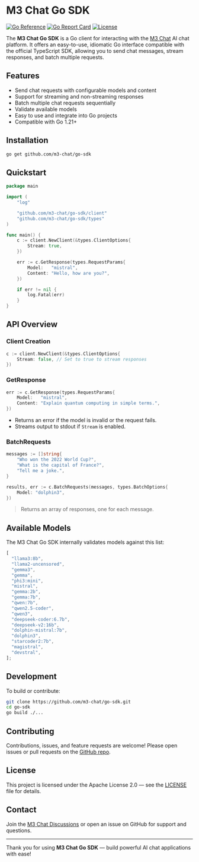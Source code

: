 # M3 Chat Go SDK

[![Go Reference](https://pkg.go.dev/badge/github.com/m3-chat/go-sdk.svg)](https://pkg.go.dev/github.com/m3-chat/go-sdk)   [![Go Report Card](https://goreportcard.com/badge/github.com/m3-chat/go-sdk)](https://goreportcard.com/report/github.com/m3-chat/go-sdk)   [![License](https://img.shields.io/badge/license-Apache%202.0-blue.svg)](LICENSE)

The **M3 Chat Go SDK** is a Go client for interacting with the [M3 Chat](https://github.com/m3-chat) AI chat platform. It offers an easy-to-use, idiomatic Go interface compatible with the official TypeScript SDK, allowing you to send chat messages, stream responses, and batch multiple requests.

## Features

- Send chat requests with configurable models and content
- Support for streaming and non-streaming responses
- Batch multiple chat requests sequentially
- Validate available models
- Easy to use and integrate into Go projects
- Compatible with Go 1.21+

## Installation

```bash
go get github.com/m3-chat/go-sdk
````

## Quickstart

```go
package main

import (
	"log"

	"github.com/m3-chat/go-sdk/client"
	"github.com/m3-chat/go-sdk/types"
)

func main() {
	c := client.NewClient(&types.ClientOptions{
		Stream: true,
	})

	err := c.GetResponse(types.RequestParams{
		Model:   "mistral",
		Content: "Hello, how are you?",
	})

	if err != nil {
		log.Fatal(err)
	}
}
```

## API Overview

### Client Creation

```go
c := client.NewClient(&types.ClientOptions{
	Stream: false, // Set to true to stream responses
})
```

### GetResponse

```go
err := c.GetResponse(types.RequestParams{
	Model:   "mistral",
	Content: "Explain quantum computing in simple terms.",
})
```

* Returns an error if the model is invalid or the request fails.
* Streams output to stdout if `Stream` is enabled.

### BatchRequests

```go
messages := []string{
	"Who won the 2022 World Cup?",
	"What is the capital of France?",
	"Tell me a joke.",
}

results, err := c.BatchRequests(messages, types.BatchOptions{
	Model: "dolphin3",
})
```

> Returns an array of responses, one for each message.

## Available Models

The M3 Chat Go SDK internally validates models against this list:

```ts
[
  "llama3:8b",
  "llama2-uncensored",
  "gemma3",
  "gemma",
  "phi3:mini",
  "mistral",
  "gemma:2b",
  "gemma:7b",
  "qwen:7b",
  "qwen2.5-coder",
  "qwen3",
  "deepseek-coder:6.7b",
  "deepseek-v2:16b",
  "dolphin-mistral:7b",
  "dolphin3",
  "starcoder2:7b",
  "magistral",
  "devstral",
];
```

## Development

To build or contribute:

```bash
git clone https://github.com/m3-chat/go-sdk.git
cd go-sdk
go build ./...
```

## Contributing

Contributions, issues, and feature requests are welcome! Please open issues or pull requests on the [GitHub repo](https://github.com/m3-chat/go-sdk).

## License

This project is licensed under the Apache License 2.0 — see the [LICENSE](LICENSE) file for details.

## Contact

Join the [M3 Chat Discussions](https://github.com/orgs/m3-chat/discussions) or open an issue on GitHub for support and questions.

---

Thank you for using **M3 Chat Go SDK** — build powerful AI chat applications with ease!
